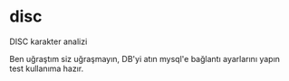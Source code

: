 # disc
DISC karakter analizi

Ben uğraştım siz uğraşmayın, DB'yi atın mysql'e bağlantı ayarlarını yapın test kullanıma hazır.
